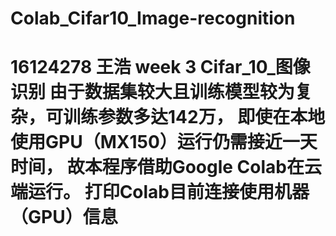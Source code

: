 # Colab_Cifar10_Image-recognition
 # 16124278 王浩 week 3  Cifar_10_图像识别 由于数据集较大且训练模型较为复杂，可训练参数多达142万， 即使在本地使用GPU（MX150）运行仍需接近一天时间， 故本程序借助Google Colab在云端运行。 打印Colab目前连接使用机器（GPU）信息
